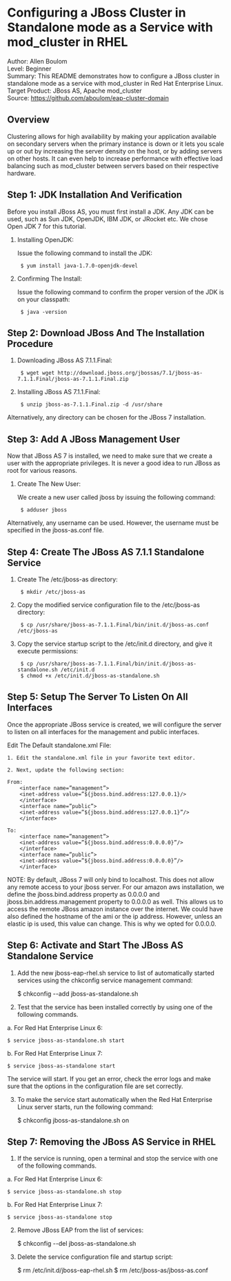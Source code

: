 Configuring a JBoss Cluster in Standalone mode as a Service with mod_cluster in RHEL 
====================================================================================
Author: Allen Boulom  
Level: Beginner  
Summary: This README demonstrates how to configure a JBoss cluster in standalone mode as a 
service with mod\_cluster in Red Hat Enterprise Linux.  
Target Product: JBoss AS, Apache mod\_cluster  
Source: https://github.com/aboulom/eap-cluster-domain

Overview
--------
Clustering allows for high availability by making your application available on secondary
servers when the primary instance is down or it lets you scale up or out by increasing
the server density on the host, or by adding servers on other hosts. It can even help to
increase performance with effective load balancing such as mod_cluster between servers based 
on their respective hardware. 

Step 1: JDK Installation And Verification
-----------------------------------------

Before you install JBoss AS, you must first install a JDK. Any JDK can be used, such as Sun
JDK, OpenJDK, IBM JDK, or JRocket etc. We chose Open JDK 7 for this tutorial.

1. Installing OpenJDK:

	Issue the following command to install the JDK:

		$ yum install java-1.7.0-openjdk-devel
		
2. Confirming The Install:

	Issue the following command to confirm the proper version of the JDK is on your classpath:

		$ java -version
		
Step 2: Download JBoss And The Installation Procedure 
-----------------------------------------------------

1. Downloading JBoss AS 7.1.1.Final:

		$ wget wget http://download.jboss.org/jbossas/7.1/jboss-as-7.1.1.Final/jboss-as-7.1.1.Final.zip
		
2. Installing JBoss AS 7.1.1.Final:

		$ unzip jboss-as-7.1.1.Final.zip -d /usr/share
		
Alternatively, any directory can be chosen for the JBoss 7 installation.

Step 3: Add A JBoss Management User 
--------------------------------

Now that JBoss AS 7 is installed, we need to make sure that we create a user with the appropriate 
privileges. It is never a good idea to run JBoss as root for various reasons.

1. Create The New User:

	We create a new user called jboss by issuing the following command:

		$ adduser jboss 
		
Alternatively, any username can be used. However, the username must be specified in the jboss-as.conf file.

Step 4: Create The JBoss AS 7.1.1 Standalone Service  
---------------------------------------------------- 

1. Create The /etc/jboss-as directory: 

		$ mkdir /etc/jboss-as
		
2. Copy the modified service configuration file to the /etc/jboss-as directory:

		$ cp /usr/share/jboss-as-7.1.1.Final/bin/init.d/jboss-as.conf /etc/jboss-as
		
3. Copy the service startup script to the /etc/init.d directory, and give it execute permissions: 
   
		$ cp /usr/share/jboss-as-7.1.1.Final/bin/init.d/jboss-as-standalone.sh /etc/init.d
		$ chmod +x /etc/init.d/jboss-as-standalone.sh 
		
Step 5: Setup The Server To Listen On All Interfaces  
---------------------------------------------------- 

Once the appropriate JBoss service is created, we will configure the server to listen on all 
interfaces for the management and public interfaces.

Edit The Default standalone.xml File:

	1. Edit the standalone.xml file in your favorite text editor.

	2. Next, update the following section:

	From: 
		<interface name=”management”>
		<inet-address value=”${jboss.bind.address:127.0.0.1}/>
		</interface>
		<interface name=”public”>
		<inet-address value=”${jboss.bind.address:127.0.0.1}”/>
		</interface>

	To:
		<interface name=”management”>
		<inet-address value=”${jboss.bind.address:0.0.0.0}”/>
		</interface>
		<interface name=”public”>
		<inet-address value=”${jboss.bind.address:0.0.0.0}”/>
		</interface>

NOTE: By default, JBoss 7 will only bind to localhost. This does not allow any remote access 
to your jboss server. For our amazon aws installation, we define the jboss.bind.address property 
as 0.0.0.0 and jboss.bin.address.management property to 0.0.0.0 as well. This allows us to 
access the remote JBoss amazon instance over the internet. We could have also defined the 
hostname of the ami or the ip address. However, unless an elastic ip is used, this value 
can change. This is why we opted for 0.0.0.0.

Step 6: Activate and Start The JBoss AS Standalone Service 
------------------------------------------------------

1. Add the new jboss-eap-rhel.sh service to list of automatically started services using the chkconfig service management command:

	$ chkconfig --add jboss-as-standalone.sh
		
2. Test that the service has been installed correctly by using one of the following commands.

a. For Red Hat Enterprise Linux 6:

	$ service jboss-as-standalone.sh start
			
b. For Red Hat Enterprise Linux 7:

	$ service jboss-as-standalone start
			
The service will start. If you get an error, check the error logs and make sure that the options in the configuration file are set correctly.

3. To make the service start automatically when the Red Hat Enterprise Linux server starts, run the following command:

	$ chkconfig jboss-as-standalone.sh on
			
Step 7: Removing the JBoss AS Service in RHEL  
---------------------------------------------

1. If the service is running, open a terminal and stop the service with one of the following commands.

a. For Red Hat Enterprise Linux 6:

	$ service jboss-as-standalone.sh stop
			
b. For Red Hat Enterprise Linux 7:

	$ service jboss-as-standalone stop
			
2. Remove JBoss EAP from the list of services:

	$ chkconfig --del jboss-as-standalone.sh
			
3. Delete the service configuration file and startup script:

	$ rm /etc/init.d/jboss-eap-rhel.sh
	$ rm /etc/jboss-as/jboss-as.conf